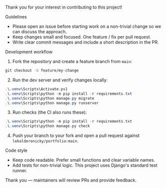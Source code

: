 Thank you for your interest in contributing to this project!

Guidelines
- Please open an issue before starting work on a non-trivial change so we can discuss the approach.
- Keep changes small and focused. One feature / fix per pull request.
- Write clear commit messages and include a short description in the PR.

Development workflow
1. Fork the repository and create a feature branch from `main`:

```bash
git checkout -b feature/my-change
```

2. Run the dev server and verify changes locally:

```powershell
.\.venv\Scripts\Activate.ps1
.\.venv\Scripts\python -m pip install -r requirements.txt
.\.venv\Scripts\python manage.py migrate
.\.venv\Scripts\python manage.py runserver
```

3. Run checks (the CI also runs these):

```powershell
.\.venv\Scripts\python -m pip install -r requirements.txt
.\.venv\Scripts\python manage.py check
```

4. Push your branch to your fork and open a pull request against `lekalderonicky/portfolio:main`.

Code style
- Keep code readable. Prefer small functions and clear variable names.
- Add tests for non-trivial logic. This project uses Django's standard test runner.

Thank you — maintainers will review PRs and provide feedback.
